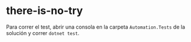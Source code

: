 # there-is-no-try

Para correr el test, abrir una consola en la carpeta `Automation.Tests` de la solución y correr `dotnet test`.
